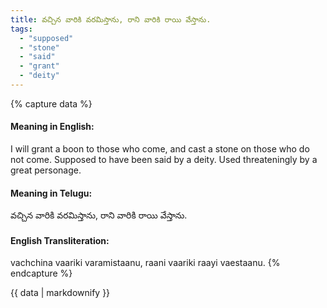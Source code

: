 ```yaml
---
title: వచ్చిన వారికి వరమిస్తాను, రాని వారికి రాయి వేస్తాను.
tags:
  - "supposed"
  - "stone"
  - "said"
  - "grant"
  - "deity"
---
```


{% capture data %}
#### Meaning in English:
I will grant a boon to those who come, and cast a stone on those who do not come.
Supposed to have been said by a deity.
Used threateningly by a great personage.

#### Meaning in Telugu:
వచ్చిన వారికి వరమిస్తాను, రాని వారికి రాయి వేస్తాను.

#### English Transliteration:
vachchina vaariki varamistaanu, raani vaariki raayi vaestaanu.
{% endcapture %}

<div class="notice">{{ data | markdownify }}</div>

